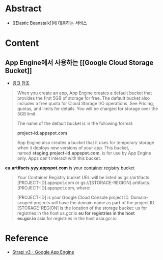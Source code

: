 # Abstract
- [[Elastic Beanstalk]]에 대응하는 서비스
# Content
## App Engine에서 사용하는 [[Google Cloud Storage Bucket]]
- [링크 참조](https://stackoverflow.com/questions/60803473/google-cloud-app-engine-default-storage-buckets)
> When you create an app, App Engine creates a default bucket that provides the first 5GB of storage for free. The default bucket also includes a free quota for Cloud Storage I/O operations. See Pricing, quotas, and limits for details. You will be charged for storage over the 5GB limit.
  > 
  > The name of the default bucket is in the following format:
  > 
  > **project-id.appspot.com**
  > 
  > App Engine also creates a bucket that it uses for temporary storage when it deploys new versions of your app. This bucket, named **staging.project-id.appspot.com**, is for use by App Engine only. Apps can't interact with this bucket.
  
  **eu.artifacts.yyy.appspot.com** is your [container registry](https://cloud.google.com/container-registry/docs/access-control) bucket
  
  > Your Container Registry bucket URL will be listed as gs://artifacts.[PROJECT-ID].appspot.com or gs://[STORAGE-REGION].artifacts.[PROJECT-ID].appspot.com, where:
  > 
  > [PROJECT-ID] is your Google Cloud Console project ID. Domain-scoped projects will have the domain name as part of the project ID. [STORAGE-REGION] is the location of the storage bucket: us for registries in the host us.gcr.io **eu for registries in the host eu.gcr.io** asia for registries in the host asia.gcr.io
# Reference
- [Strapi v3 - Google App Engine](https://docs-v3.strapi.io/developer-docs/latest/setup-deployment-guides/deployment/hosting-guides/google-app-engine.html)